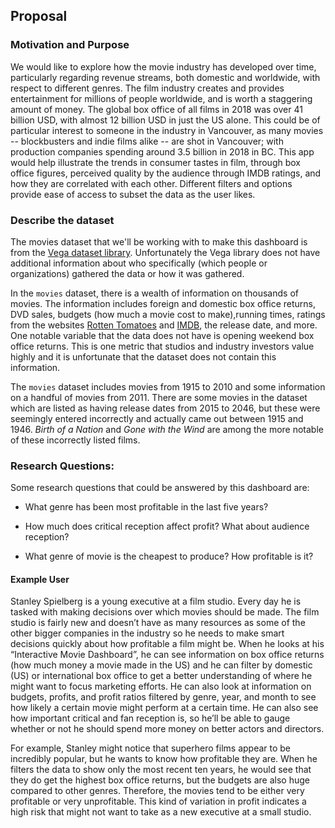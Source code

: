 ## Proposal

### Motivation and Purpose

We would like to explore how the movie industry has developed over time, particularly regarding revenue streams, both domestic and worldwide, with respect to different genres. The film industry creates and provides entertainment for millions of people worldwide, and is worth a staggering amount of money. The global box office of all films in 2018 was over 41 billion USD, with almost 12 billion USD in just the US alone. This could be of particular interest to someone in the industry in Vancouver, as many movies -- blockbusters and indie films alike -- are shot in Vancouver; with production companies spending around 3.5 billion in 2018 in BC. This app would help illustrate the trends in consumer tastes in film, through box office figures, perceived quality by the audience through IMDB ratings, and how they are correlated with each other. Different filters and options provide ease of access to subset the data as the user likes.

### Describe the dataset

The movies dataset that we'll be working with to make this dashboard is from the [Vega dataset library](https://github.com/vega/vega-datasets). Unfortunately the Vega library does not have additional information about who specifically (which people or organizations) gathered the data or how it was gathered.

In the `movies` dataset, there is a wealth of information on thousands of movies. The information includes foreign and domestic box office returns, DVD sales, budgets (how much a movie cost to make),running times, ratings from the websites [Rotten Tomatoes](https://www.rottentomatoes.com) and [IMDB](https://www.imdb.com), the release date, and more. One notable variable that the data does not have is opening weekend box office returns. This is one metric that studios and industry investors value highly and it is unfortunate that the dataset does not contain this information. 

The `movies` dataset includes movies from 1915 to 2010 and some information on a handful of movies from 2011. There are some movies in the dataset which are listed as having release dates from 2015 to 2046, but these were seemingly entered incorrectly and actually came out between 1915 and 1946. *Birth of a Nation* and *Gone with the Wind* are among the more notable of these incorrectly listed films. 

### Research Questions:

Some research questions that could be answered by this dashboard are: 

- What genre has been most profitable in the last five years?

- How much does critical reception affect profit? What about audience reception?

- What genre of movie is the cheapest to produce? How profitable is it?

#### Example User

Stanley Spielberg is a young executive at a film studio. Every day he is tasked with making decisions over which movies should be made. The film studio is fairly new and doesn’t have as many resources as some of the other bigger companies in the industry so he needs to make smart decisions quickly about how profitable a film might be. When he looks at his “Interactive Movie Dashboard”,  he can see information on box office returns (how much money a movie made in the US) and he can filter by domestic (US) or international box office to get a better understanding of where he might want to focus marketing efforts. He can also look at information on budgets, profits, and profit ratios filtered by genre, year, and month to see how likely a certain movie might perform at a certain time. He can also see how important critical and fan reception is, so he’ll be able to gauge whether or not he should spend more money on better actors and directors.

For example, Stanley might notice that superhero films appear to be incredibly popular, but he wants to know how profitable they are. When he filters the data to show only the most recent ten years, he would see that they do get the highest box office returns, but the budgets are also huge compared to other genres. Therefore, the movies tend to be either very profitable or very unprofitable. This kind of variation in profit indicates a high risk that might not want to take as a new executive at a small studio. 